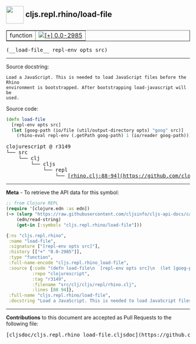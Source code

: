 ## <img width="48px" valign="middle" src="http://i.imgur.com/Hi20huC.png"> cljs.repl.rhino/load-file

 <table border="1">
<tr>

<td>function</td>
<td><a href="https://github.com/cljsinfo/cljs-api-docs/tree/0.0-2985"><img valign="middle" alt="[+] 0.0-2985" src="https://img.shields.io/badge/+-0.0--2985-lightgrey.svg"></a> </td>
</tr>
</table>

 <samp>
(__load-file__ repl-env opts src)<br>
</samp>

---




Source docstring:

```
Load a JavaScript. This is needed to load JavaScript files before the Rhino
environment is bootstrapped. After bootstrapping load-javascript will be
used.
```

Source code:

```clj
(defn load-file
  [repl-env opts src]
  (let [goog-path (io/file (util/output-directory opts) "goog" src)]
    (rhino-eval repl-env (.getPath goog-path) 1 (io/reader goog-path))))
```

 <pre>
clojurescript @ r3149
└── src
    └── clj
        └── cljs
            └── repl
                └── <ins>[rhino.clj:88-94](https://github.com/clojure/clojurescript/blob/r3149/src/clj/cljs/repl/rhino.clj#L88-L94)</ins>
</pre>


---

__Meta__ - To retrieve the API data for this symbol:

```clj
;; from Clojure REPL
(require '[clojure.edn :as edn])
(-> (slurp "https://raw.githubusercontent.com/cljsinfo/cljs-api-docs/catalog/cljs-api.edn")
    (edn/read-string)
    (get-in [:symbols "cljs.repl.rhino/load-file"]))
```

```clj
{:ns "cljs.repl.rhino",
 :name "load-file",
 :signature ["[repl-env opts src]"],
 :history [["+" "0.0-2985"]],
 :type "function",
 :full-name-encode "cljs.repl.rhino_load-file",
 :source {:code "(defn load-file\n  [repl-env opts src]\n  (let [goog-path (io/file (util/output-directory opts) \"goog\" src)]\n    (rhino-eval repl-env (.getPath goog-path) 1 (io/reader goog-path))))",
          :repo "clojurescript",
          :tag "r3149",
          :filename "src/clj/cljs/repl/rhino.clj",
          :lines [88 94]},
 :full-name "cljs.repl.rhino/load-file",
 :docstring "Load a JavaScript. This is needed to load JavaScript files before the Rhino\nenvironment is bootstrapped. After bootstrapping load-javascript will be\nused."}

```

---

__Contributions__ to this document are accepted as Pull Requests to the following file:

 <pre>
[cljsdoc/cljs.repl.rhino_load-file.cljsdoc](https://github.com/cljsinfo/cljs-api-docs/blob/master/cljsdoc/cljs.repl.rhino_load-file.cljsdoc)
</pre>

